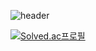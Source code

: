 <!--
**khj923265/khj923265** is a ✨ _special_ ✨ repository because its `README.md` (this file) appears on your GitHub profile.

Here are some ideas to get you started:

- 🔭 I’m currently working on ...
- 🌱 I’m currently learning ...
- 👯 I’m looking to collaborate on ...
- 🤔 I’m looking for help with ...
- 💬 Ask me about ...
- 📫 How to reach me: ...
- 😄 Pronouns: ...
- ⚡ Fun fact: ...
-->
![header](https://capsule-render.vercel.app/api?type=waving&color=auto&height=300&section=header&text=Hyungjun%Kim&fontSize=90)

[![Solved.ac프로필](http://mazassumnida.wtf/api/pastel/generate_badge?boj={khj3265})](https://solved.ac/{khj3265})

